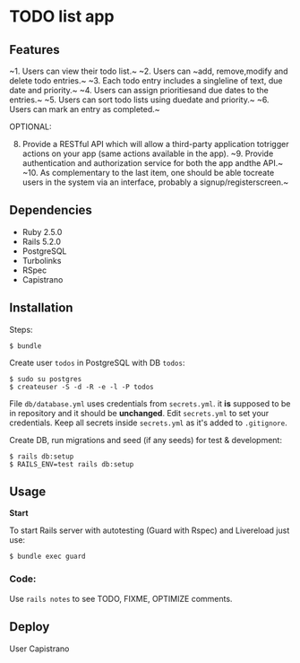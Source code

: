 # TODO list app

## Features
 
~1. Users​ ​can​ ​view​ ​their​ ​todo​ ​list.~
~2. Users​ can​ ​~add,​ ​remove,​ ​modify​ ​and​ ​delete​ ​todo​ ​entries.~
~3. Each​ ​todo​ ​entry​ ​includes​ ​a ​single​ ​line​ ​of​ ​text,​ ​due​ ​date​ ​and​ ​priority.~
~4. Users​ ​can​ ​assign​ ​priorities​ ​and​ ​due​ ​dates​ ​to​ ​the​ ​entries.~
~5. Users​ ​can​ ​sort​ ​todo​ ​lists​ ​using​ ​due​ ​date​ ​and​ ​priority.~
~6. Users​ ​can​ ​mark​ ​an​ ​entry​ ​as​ ​completed.~

OPTIONAL: 

8. Provide​ a ​RESTful​ API​ which​ will​ allow​ a ​third-party​ application​ to​ trigger​ actions​ on​ your app​ (same​ actions​ available​ in​ the​ app). 
~9. Provide​ authentication​ and​ authorization​ service​ for​ both​ the​ app​ and​ the​ API.~
~10. As​ complementary​ to​ the​ last​ item,​ one​ should​ be​ able​ to​ create​ users​ in​ the​ system​ via an​ interface,​ probably​ a ​signup/register​ screen.~

## Dependencies

- Ruby 2.5.0
- Rails 5.2.0
- PostgreSQL
- Turbolinks
- RSpec
- Capistrano

## Installation
Steps:

    $ bundle

Create user `todos` in PostgreSQL with DB `todos`:

    $ sudo su postgres
    $ createuser -S -d -R -e -l -P todos

File `db/database.yml` uses credentials from `secrets.yml`. it __is__ supposed to be in repository and it should be __unchanged__. Edit `secrets.yml` to set your credentials. Keep all secrets inside `secrets.yml` as it's added to `.gitignore`.

Create DB, run migrations and seed (if any seeds) for test & development:

    $ rails db:setup
    $ RAILS_ENV=test rails db:setup

## Usage

**Start**

To start Rails server with autotesting (Guard with Rspec) and Livereload just use:

    $ bundle exec guard

### Code:

Use `rails notes` to see TODO, FIXME, OPTIMIZE comments.

## Deploy

User Capistrano